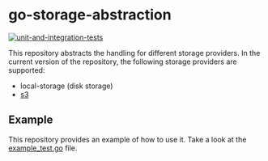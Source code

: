 # go-storage-abstraction

[![unit-and-integration-tests](https://github.com/leonsteinhaeuser/go-storage/actions/workflows/tests.yml/badge.svg)](https://github.com/leonsteinhaeuser/go-storage/actions/workflows/tests.yml)

This repository abstracts the handling for different storage providers. In the current version of the repository, the following storage providers are supported:

- local-storage (disk storage)
- [s3](https://docs.aws.amazon.com/AmazonS3/latest/API/Welcome.html)

## Example

This repository provides an example of how to use it. Take a look at the [example_test.go](example_test.go) file.

